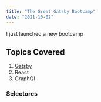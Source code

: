 ```yaml
---
title: "The Great Gatsby Bootcamp"
date: "2021-10-02"
---
```


I just launched a new bootcamp

## Topics Covered
1. [Gatsby](www.gatsby.org)
1. React
1. GraphQl

### Selectores
